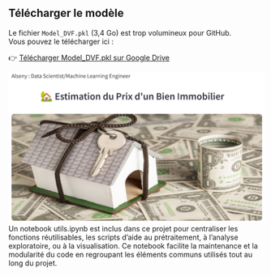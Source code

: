 ## Télécharger le modèle

Le fichier `Model_DVF.pkl` (3,4 Go) est trop volumineux pour GitHub.  
Vous pouvez le télécharger ici :

👉 [Télécharger Model_DVF.pkl sur Google Drive](https://drive.google.com/file/d/1Z79gZJ5R2NzWBHDiZLTxDfOsamm0nkkF/view?usp=drive_link)

[![Aperçu du PDF](images/AppDVF.png)](images/AppStreamlit.pdf)
Un notebook utils.ipynb est inclus dans ce projet pour centraliser les fonctions réutilisables, les scripts d’aide au prétraitement, à l’analyse exploratoire, ou à la visualisation. Ce notebook facilite la maintenance et la modularité du code en regroupant les éléments communs utilisés tout au long du projet.

